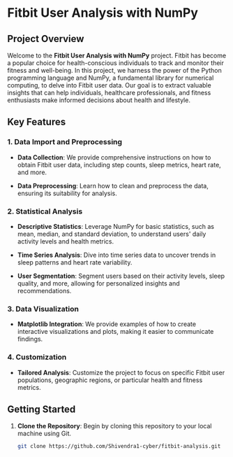 # Fitbit User Analysis with NumPy



## Project Overview

Welcome to the **Fitbit User Analysis with NumPy** project. Fitbit has become a popular choice for health-conscious individuals to track and monitor their fitness and well-being. In this project, we harness the power of the Python programming language and NumPy, a fundamental library for numerical computing, to delve into Fitbit user data. Our goal is to extract valuable insights that can help individuals, healthcare professionals, and fitness enthusiasts make informed decisions about health and lifestyle.

## Key Features

### 1. Data Import and Preprocessing

- **Data Collection**: We provide comprehensive instructions on how to obtain Fitbit user data, including step counts, sleep metrics, heart rate, and more.

- **Data Preprocessing**: Learn how to clean and preprocess the data, ensuring its suitability for analysis.

### 2. Statistical Analysis

- **Descriptive Statistics**: Leverage NumPy for basic statistics, such as mean, median, and standard deviation, to understand users' daily activity levels and health metrics.

- **Time Series Analysis**: Dive into time series data to uncover trends in sleep patterns and heart rate variability.

- **User Segmentation**: Segment users based on their activity levels, sleep quality, and more, allowing for personalized insights and recommendations.

### 3. Data Visualization

- **Matplotlib Integration**: We provide examples of how to create interactive visualizations and plots, making it easier to communicate findings.

### 4. Customization

- **Tailored Analysis**: Customize the project to focus on specific Fitbit user populations, geographic regions, or particular health and fitness metrics.

## Getting Started

1. **Clone the Repository**: Begin by cloning this repository to your local machine using Git.

   ```bash
   git clone https://github.com/Shivendra1-cyber/fitbit-analysis.git
